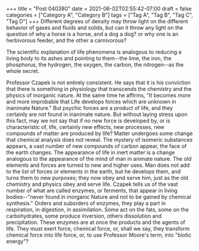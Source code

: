 +++
title = "Post 040380"
date = 2021-06-02T02:55:42-07:00
draft = false
categories = ["Category A", "Category B"]
tags = ["Tag A", "Tag B", "Tag C", "Tag D"]
+++
Different degrees of density may throw light on the different behavior of gases and fluids and solids, but can it throw any light on the question of why a horse is a horse, and a dog a dog? or why one is an herbivorous feeder, and the other a carnivorous?

The scientific explanation of life phenomena is analogous to reducing a living body to its ashes and pointing to them--the lime, the iron, the phosphorus, the hydrogen, the oxygen, the carbon, the nitrogen--as the whole secret.

Professor Czapek is not entirely consistent. He says that it is his conviction that there is something in physiology that transcends the chemistry and the physics of inorganic nature. At the same time he affirms, "It becomes more and more improbable that Life develops forces which are unknown in inanimate Nature." But psychic forces are a product of life, and they certainly are not found in inanimate nature. But without laying stress upon this fact, may we not say that if no new force is developed by, or is characteristic of, life, certainly new effects, new processes, new compounds of matter are produced by life? Matter undergoes some change that chemical analysis does not reveal. The mystery of isomeric substances appears, a vast number of new compounds of carbon appear, the face of the earth changes. The appearance of life in inert matter is a change analogous to the appearance of the mind of man in animate nature. The old elements and forces are turned to new and higher uses. Man does not add to the list of forces or elements in the earth, but he develops them, and turns them to new purposes; they now obey and serve him, just as the old chemistry and physics obey and serve life. Czapek tells us of the vast number of what are called enzymes, or ferments, that appear in living bodies--"never found in inorganic Nature and not to be gained by chemical synthesis." Orders and suborders of enzymes, they play a part in respiration, in digestion, in assimilation. Some act on the fats, some on the carbohydrates, some produce inversion, others dissolution and precipitation. These enzymes are at once the products and the agents of life. They must exert force, chemical force, or, shall we say, they transform chemical force into life force, or, to use Professor Moore's term, into "biotic energy"?
